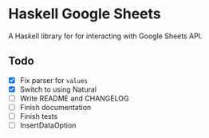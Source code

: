 # Haskell Google Sheets

A Haskell library for for interacting with Google Sheets API.

## Todo

- [x] Fix parser for `values`
- [x] Switch to using Natural
- [ ] Write README and CHANGELOG
- [ ] Finish documentation
- [ ] Finish tests
- [ ] InsertDataOption
